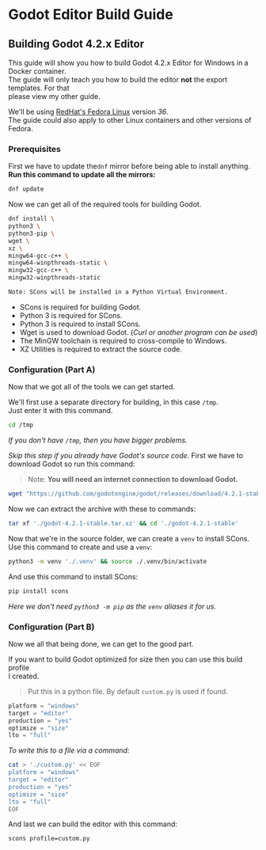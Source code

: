 
# Godot Editor Build Guide

## Building Godot 4.2.x Editor

This guide will show you how to build Godot 4.2.x Editor for Windows in a Docker container.  
The guide will only teach you how to build the editor **not** the export templates. For that  
please view my other guide.  

We'll be using [RedHat's Fedora Linux](https://fedoraproject.org) version *36*.  
The guide could also apply to other Linux containers and other versions of Fedora.  

### Prerequisites

First we have to update the`dnf` mirror before being able to install anything.  
**Run this command to update all the mirrors:**  

```sh
dnf update
```

Now we can get all of the required tools for building Godot.  

```sh
dnf install \
python3 \
python3-pip \
wget \
xz \
mingw64-gcc-c++ \
mingw64-winpthreads-static \
mingw32-gcc-c++ \
mingw32-winpthreads-static
```

```txt
Note: SCons will be installed in a Python Virtual Environment.
```

* SCons is required for building Godot.  
* Python 3 is required for SCons.  
* Python 3 is required to install SCons.  
* Wget is used to download Godot. (*Curl or another program can be used*)  
* The MinGW toolchain is required to cross-compile to Windows.  
* XZ Utilities is required to extract the source code.  

### Configuration (Part A)

Now that we got all of the tools we can get started.  

We'll first use a separate directory for building, in this case `/tmp`.  
Just enter it with this command.

```sh
cd /tmp
```
*If you don't have `/tmp`, then you have bigger problems.*  

*Skip this step if you already have Godot's source code.*
First we have to download Godot so run this command:
> Note: **You will need an internet connection to download Godot.**

```sh
wget "https://github.com/godotengine/godot/releases/download/4.2.1-stable/godot-4.2.1-stable.tar.xz"
```

Now we can extract the archive with these to commands:

```sh
tar xf './godot-4.2.1-stable.tar.xz' && cd './godot-4.2.1-stable'
```

Now that we're in the source folder, we can create a `venv` to install SCons.  
Use this command to create and use a `venv`:  

```sh
python3 -m venv './.venv' && source ./.venv/bin/activate
```

And use this command to install SCons:

```sh
pip install scons
```
*Here we don't need `python3 -m pip` as the `venv` aliases it for us.*

### Configuration (Part B)

Now we all that being done, we can get to the good part.

If you want to build Godot optimized for size then you can use this build profile  
I created.
> Put this in a python file. By default `custom.py` is used if found.

```py
platform = "windows"
target = "editor"
production = "yes"
optimize = "size"
lto = "full"
```

*To write this to a file via a command:*

```sh
cat > './custom.py' << EOF
platform = "windows"
target = "editor"
production = "yes"
optimize = "size"
lto = "full"
EOF
```

And last we can build the editor with this command:

```sh
scons profile=custom.py
```

